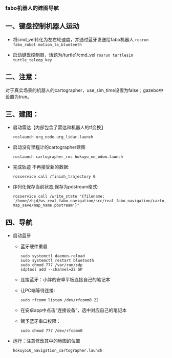 ### fabo机器人的建图导航

## 一、键盘控制机器人运动
+ 将cmd_vel转化为左右轮速度，并通过蓝牙发送给fabo机器人
    `rosrun fabo_robot motion_to_blueteeth`

+ 启动键盘控制器，话题为/turtle1/cmd_vel
    `rosrun turtlesim turtle_teleop_key`

## 二、注意：
对于真实场景的机器人的cartographer，use_sim_time设置为false；gazebo中设置为true。

## 三、建图：
+ 启动雷达【内部包含了雷达和机器人的tf变换】

    `roslaunch urg_node urg_lidar.launch `

+ 启动没有里程计的cartographer建图

    `roslaunch cartographer_ros hokuyo_no_odom.launch`

+ 完成轨迹  不再接受新的数据:

    `rosservice call /finish_trajectory 0`

+ 序列化保存当前状态,保存为pdstream格式:

    `rosservice call /write_state "{filename: '/home/zhjd/ws_real_fabo_navigation/src/real_fabo_navigation/carto_map_save/map_name.pbstream'}"`

## 四、导航
+ 启动蓝牙

  + 蓝牙硬件重启

        sudo systemctl daemon-reload 
        sudo systemctl restart bluetooth 
        sudo chmod 777 /var/run/sdp
        sdptool add --channel=22 SP

  + 连接蓝牙：小胖的安卓平板连接自己的笔记本

  + 让PC端等待连接:  

    `sudo rfcomm listem /dev/rfcomm0 22`

  + 在安卓app中点击“连接设备”，选中对应自己的笔记本

  + 赋予蓝牙串口权限：

    `sudo chmod 777 /dev/rfcomm0`

+ 运行：注意修改其中的地图的位置

    `hokuyo10_navigation_cartographer.launch`
